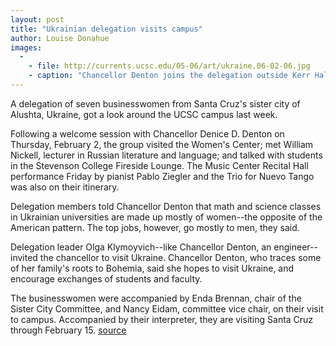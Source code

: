 ```yaml
---
layout: post
title: "Ukrainian delegation visits campus"
author: Louise Donahue
images:
  -
    - file: http://currents.ucsc.edu/05-06/art/ukraine.06-02-06.jpg
    - caption: "Chancellor Denton joins the delegation outside Kerr Hall. Photo: Louise Donahue"
---
```


A delegation of seven businesswomen from Santa Cruz's sister city of Alushta, Ukraine, got a look around the UCSC campus last week.

Following a welcome session with Chancellor Denice D. Denton on Thursday, February 2, the group visited the Women's Center; met William Nickell, lecturer in Russian literature and language; and talked with students in the Stevenson College Fireside Lounge. The Music Center Recital Hall performance Friday by pianist Pablo Ziegler and the Trio for Nuevo Tango was also on their itinerary.

Delegation members told Chancellor Denton that math and science classes in Ukrainian universities are made up mostly of women--the opposite of the American pattern. The top jobs, however, go mostly to men, they said.

Delegation leader Olga Klymoyvich--like Chancellor Denton, an engineer--invited the chancellor to visit Ukraine. Chancellor Denton, who traces some of her family's roots to Bohemia, said she hopes to visit Ukraine, and encourage exchanges of students and faculty.

The businesswomen were accompanied by Enda Brennan, chair of the Sister City Committee, and Nancy Eidam, committee vice chair, on their visit to campus. Accompanied by their interpreter, they are visiting Santa Cruz through February 15.
[source](http://www1.ucsc.edu/currents/05-06/02-06/brief-delegation.asp "Permalink to brief-delegation")
